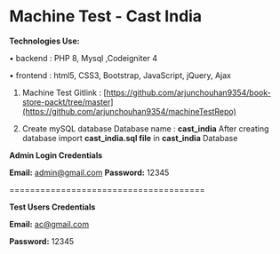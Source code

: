 # Machine Test - Cast India

**Technologies Use:**

• backend : PHP 8, Mysql ,Codeigniter 4

• frontend : html5, CSS3, Bootstrap, JavaScript, jQuery, Ajax


1. Machine Test Gitlink : [https://github.com/arjunchouhan9354/book-store-packt/tree/master](https://github.com/arjunchouhan9354/machineTestRepo)

2. Create mySQL database Database name : **cast_india**
 After creating database import **cast_india.sql file** in **cast_india** Database
 
**Admin Login Credentials**

  **Email:** admin@gmail.com
  **Password:** 12345
  
  ======================================
  
  **Test Users Credentials**
  
  **Email:** ac@gmail.com
  
  **Password:** 12345
